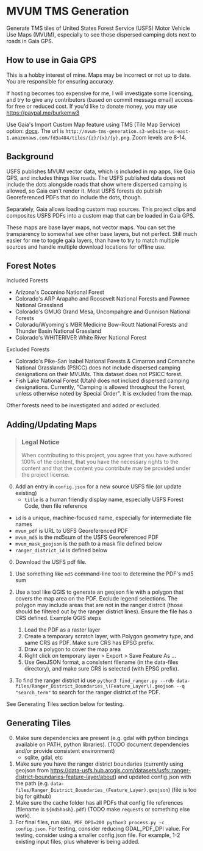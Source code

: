 # MVUM TMS Generation

Generate TMS tiles of United States Forest Service (USFS) Motor Vehicle Use Maps (MVUM), especially to see those dispersed camping dots next to roads in Gaia GPS.

## How to use in Gaia GPS

This is a hobby interest of mine. Maps may be incorrect or not up to date. You are responsible for ensuring accuracy.

If hosting becomes too expensive for me, I will investigate some licensing, and try to give any contributors (based on commit message email) access for free or reduced cost. If you'd like to donate money, you may use <https://paypal.me/burkemw3>

Use Gaia's Import Custom Map feature using TMS (Tile Map Service) option: [docs](https://help.gaiagps.com/hc/en-us/articles/115003639068-Adding-a-TMS-Map-Source). The url is `http://mvum-tms-generation.s3-website-us-east-1.amazonaws.com/fd3a484/tiles/{z}/{x}/{y}.png`. Zoom levels are 8-14.

## Background

USFS publishes MVUM vector data, which is included in mp apps, like Gaia GPS, and includes things like roads. The USFS published data does not include the dots alongside roads that show where dispersed camping is allowed, so Gaia can't render it. Most USFS forests do publish Georeferenced PDFs that do include the dots, though.

Separately, Gaia allows loading custom map sources. This project clips and composites USFS PDFs into a custom map that can be loaded in Gaia GPS.

These maps are base layer maps, not vector maps. You can set the transparency to somewhat see other base layers, but not perfect. Still much easier for me to toggle gaia layers, than have to try to match multiple sources and handle multiple download locations for offline use.

## Forest Notes

Included Forests

* Arizona's Coconino National Forest
* Colorado's ARP Arapaho and Roosevelt National Forests and Pawnee National Grassland
* Colorado's GMUG Grand Mesa, Uncompahgre and Gunnison National Forests
* Colorado/Wyoming's MBR Medicine Bow-Routt National Forests and Thunder Basin National Grassland
* Colorado's WHITERIVER White River National Forest

Excluded Forests

* Colorado's Pike-San Isabel National Forests & Cimarron and Comanche National Grasslands (PSICC) does not include dispersed camping designations on their MVUMs. This dataset does not PSICC forest.
* Fish Lake National Forest (Utah) does not inclued dispersed camping designations. Currently, "Camping is allowed throughout the Forest, unless otherwise noted by Special Order". It is excluded from the map.

Other forests need to be investigated and added or excluded.

## Adding/Updating Maps

> ### Legal Notice <!-- omit in toc -->
>
> When contributing to this project, you agree that you have authored 100% of the content, that you have the necessary rights to the content and that the content you contribute may be provided under the project license.

0. Add an entry in `config.json` for a new source USFS file (or update existing)
    * `title` is a human friendly display name, especially USFS Forest Code, then file reference
 * `id` is a unique, machine-focused name, especially for intermediate file names
 * `mvum_pdf` is URL to USFS Georeferenced PDF
 * `mvum_md5` is the md5sum of the USFS Georeferenced PDF
 * `mvum_mask_geojson` is the path to a mask file defined below
 * `ranger_district_id` is defined below
0. Download the USFS pdf file.
0. Use something like `md5` command-line tool to determine the PDF's md5 sum
0. Use a tool like QGIS to generate an geojson file with a polygon that covers the map area on the PDF. Exclude legend selections. The polygon may include areas that are not in the ranger distrcit (those should be filtered out by the ranger district lines). Ensure the file has a CRS defined. Example QGIS steps
   
   1. Load the PDF as a raster layer
   2. Create a temporary scratch layer, with Polygon geometry type, and same CRS as PDF. Make sure CRS has EPSG prefix.
   3. Draw a polygon to cover the map area
   4. Right click on temporary layer > Export > Save Feature As ...
   5. Use GeoJSON format, a consistent filename (in the data-files directory), and make sure CRS is selected (with EPSG prefix).
   
0. To find the ranger district id use `python3 find_ranger.py --rdb data-files/Ranger_District_Boundaries_\(Feature_Layer\).geojson --q "search_term"` to search for the ranger district of the PDF.

See Generating Tiles section below for testing.

## Generating Tiles

0. Make sure dependencies are present (e.g. gdal with python bindings available on PATH, python libraries). (TODO document dependencies and/or provide consistent environment)
   - sqlite, gdal, etc
0. Make sure you have the ranger district boundaries (currently using geojson from <https://data-usfs.hub.arcgis.com/datasets/usfs::ranger-district-boundaries-feature-layer/about>) and updated config.json with the path (e.g. `data-files/Ranger_District_Boundaries_(Feature_Layer).geojson`) (file is too big for github)
0. Make sure the cache folder has all PDFs that config file references (filename is `${md5hash}.pdf`) (TODO make `requests` or something else work).
0. For final files, run `GDAL_PDF_DPI=200 python3 process.py -c config.json`. For testing, consider reducing GDAL_PDF_DPI value. For testing, consider using a smaller config.json file. For example, 1-2 existing input files, plus whatever is being added.

